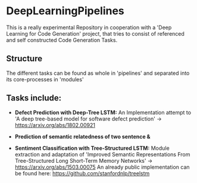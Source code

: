 # DeepLearningPipelines

This is a really experimental Repository in cooperation with a 'Deep Learning for Code Generation' project, that tries to consist of referenced and self constructed Code Generation Tasks.


## Structure

The different tasks can be found as whole in 'pipelines'
and separated into its core-processes in 'modules'


## Tasks include:

- **Defect Prediction with Deep-Tree LSTM:**
	An Implementation attempt to 'A deep tree-based model for software defect prediction'
	-> https://arxiv.org/abs/1802.00921

- **Prediction of semantic relatedness of two sentence &**
- **Sentiment Classification with Tree-Structured LSTM:**
	Module extraction and adaptation of
	'Improved Semantic Representations From Tree-Structured Long Short-Term Memory Networks'
	-> https://arxiv.org/abs/1503.00075
	An already public implementation can be found here: https://github.com/stanfordnlp/treelstm
	
